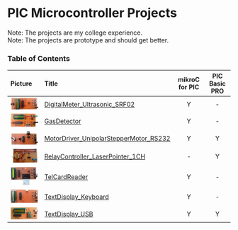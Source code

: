 # PIC Microcontroller Projects
Note: The projects are my college experience.  
Note: The projects are prototype and should get better. 

### Table of Contents
|Picture|Title|mikroC for PIC|PIC Basic PRO|
|:------|:----|:------------:|:-----------:|
|![](DigitalMeter_Ultrasonic_SRF02/Pictures/Album.jpg)|[DigitalMeter_Ultrasonic_SRF02](DigitalMeter_Ultrasonic_SRF02)|Y|-|
|![](GasDetector/Pictures/Album.jpg)|[GasDetector](GasDetector)|Y|-|
|![](MotorDriver_UnipolarStepperMotor_RS232/Pictures/Album.jpg)|[MotorDriver_UnipolarStepperMotor_RS232](MotorDriver_UnipolarStepperMotor_RS232)|Y|Y|
|![](RelayController_LaserPointer_1CH/Pictures/Album.jpg)|[RelayController_LaserPointer_1CH](RelayController_LaserPointer_1CH)|-|Y|
|![](TelCardReader/Pictures/Album.jpg)|[TelCardReader](TelCardReader)|Y|-|
|![](TextDisplay_Keyboard/Pictures/Album.jpg)|[TextDisplay_Keyboard](TextDisplay_Keyboard)|Y|-|
|![](TextDisplay_USB/Pictures/Album.jpg)|[TextDisplay_USB](TextDisplay_USB)|Y|Y|